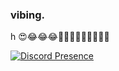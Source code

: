 ### __vibing.__ 
h 😍😂😂😂🙉🙉💞🤕🤕🥰🥰🥰🥰

[![Discord Presence](https://lanyard-profile-readme.vercel.app/api/660136887268409355?idleMessage=probably%20doing%20your%20mom&hideTimestamp=false)](https://discord.com/users/660136887268409355)
